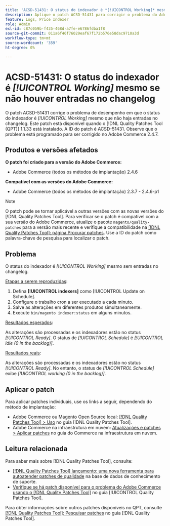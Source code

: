 ```yaml
---
title: 'ACSD-51431: O status do indexador é *[!UICONTROL Working]* mesmo se não houver entradas no changelog'
description: Aplique o patch ACSD-51431 para corrigir o problema do Adobe Commerce em que o status do indexador é *[!UICONTROL Working]* mesmo que não haja entradas no changelog.
feature: Logs, Price Indexer
role: Admin
exl-id: c87c059b-f435-468d-a7fe-e6786fdba1f8
source-git-commit: 011a6f46f76029eaf67f172b576e58dac9710a3d
workflow-type: tm+mt
source-wordcount: '359'
ht-degree: 0%

---
```


# ACSD-51431: O status do indexador é *[!UICONTROL Working]* mesmo se não houver entradas no changelog

O patch ACSD-51431 corrige o problema de desempenho em que o status do indexador é *[!UICONTROL Working]* mesmo que não haja entradas no changelog. Este patch está disponível quando o [!DNL Quality Patches Tool (QPT)] 1.1.33 está instalado. A ID do patch é ACSD-51431. Observe que o problema está programado para ser corrigido no Adobe Commerce 2.4.7.

## Produtos e versões afetados

**O patch foi criado para a versão do Adobe Commerce:**

* Adobe Commerce (todos os métodos de implantação) 2.4.6

**Compatível com as versões do Adobe Commerce:**

* Adobe Commerce (todos os métodos de implantação) 2.3.7 - 2.4.6-p1

>[!NOTE]
>
>O patch pode se tornar aplicável a outras versões com as novas versões do [!DNL Quality Patches Tool]. Para verificar se o patch é compatível com a sua versão do Adobe Commerce, atualize o pacote `magento/quality-patches` para a versão mais recente e verifique a compatibilidade na [[!DNL Quality Patches Tool]: página Procurar patches](https://experienceleague.adobe.com/tools/commerce-quality-patches/index.html?lang=pt-BR). Use a ID do patch como palavra-chave de pesquisa para localizar o patch.

## Problema

O status do indexador é *[!UICONTROL Working]* mesmo sem entradas no changelog.

<u>Etapas a serem reproduzidas</u>:

1. Defina **[!UICONTROL indexers]** como [!UICONTROL Update on Schedule].
1. Configure o trabalho cron a ser executado a cada minuto.
1. Salve as alterações em diferentes produtos simultaneamente.
1. Execute `bin/magento indexer:status` em alguns minutos.

<u>Resultados esperados</u>:

As alterações são processadas e os indexadores estão no status *[!UICONTROL Ready]*. O status de *[!UICONTROL Schedule]* é *[!UICONTROL idle (0 in the backlog)]*.

<u>Resultados reais</u>:

As alterações são processadas e os indexadores estão no status *[!UICONTROL Ready]*. No entanto, o status de *[!UICONTROL Schedule]* exibe *[!UICONTROL working (0 in the backlog)]*.

## Aplicar o patch

Para aplicar patches individuais, use os links a seguir, dependendo do método de implantação:

* Adobe Commerce ou Magento Open Source local: [[!DNL Quality Patches Tool] > Uso](/help/tools/quality-patches-tool/usage.md) no guia [!DNL Quality Patches Tool].
* Adobe Commerce na infraestrutura em nuvem: [Atualizações e patches > Aplicar patches](https://experienceleague.adobe.com/docs/commerce-cloud-service/user-guide/develop/upgrade/apply-patches.html?lang=pt-BR) no guia do Commerce na infraestrutura em nuvem.

## Leitura relacionada

Para saber mais sobre [!DNL Quality Patches Tool], consulte:

* [[!DNL Quality Patches Tool] lançamento: uma nova ferramenta para autoatender patches de qualidade](https://experienceleague.adobe.com/pt-br/docs/commerce-operations/tools/quality-patches-tool/quality-patches-tool-to-self-serve-quality-patches) na base de dados de conhecimento de suporte.
* [Verifique se há patch disponível para o problema do Adobe Commerce usando o  [!DNL Quality Patches Tool]](/help/tools/quality-patches-tool/patches-available-in-qpt/check-patch-for-magento-issue-with-magento-quality-patches.md) no guia [!UICONTROL Quality Patches Tool].


Para obter informações sobre outros patches disponíveis no QPT, consulte [[!DNL Quality Patches Tool]: Pesquisar patches](https://experienceleague.adobe.com/tools/commerce-quality-patches/index.html?lang=pt-BR) no guia [!DNL Quality Patches Tool].
